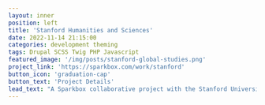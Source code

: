 ```yaml
---
layout: inner
position: left
title: 'Stanford Humanities and Sciences'
date: 2022-11-14 21:15:00
categories: development theming
tags: Drupal SCSS Twig PHP Javascript
featured_image: '/img/posts/stanford-global-studies.png'
project_link: 'https://sparkbox.com/work/stanford'
button_icon: 'graduation-cap'
button_text: 'Project Details'
lead_text: "A Sparkbox collaborative project with the Stanford University School of Humanities and Sciences, creating multiple themes with multiple color pairing varieties per theme for Stanford's use."
---
```

